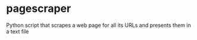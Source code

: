 # pagescraper
Python script that scrapes a web page for all its URLs and presents them in a text file
